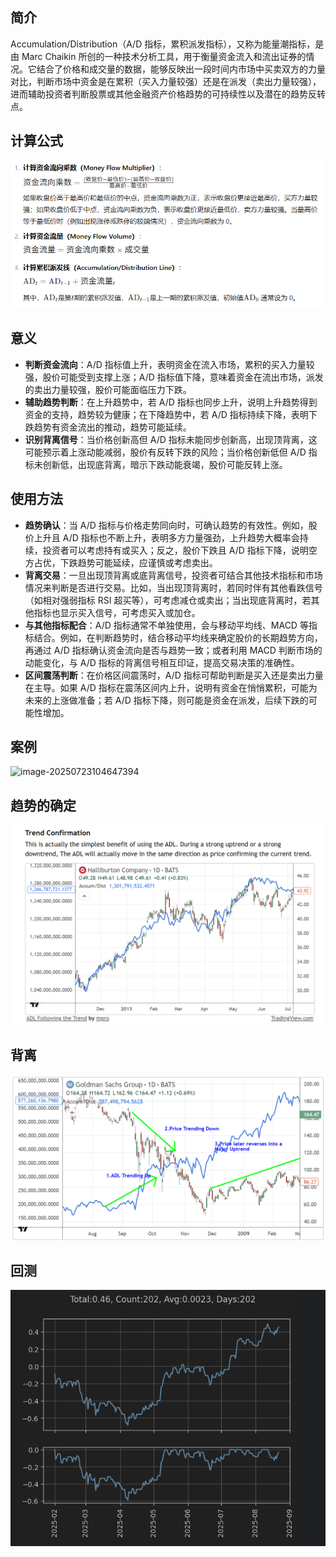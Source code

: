 ## 简介

Accumulation/Distribution（A/D 指标，累积派发指标），又称为能量潮指标，是由 Marc Chaikin 所创的一种技术分析工具，用于衡量资金流入和流出证券的情况。它结合了价格和成交量的数据，能够反映出一段时间内市场中买卖双方的力量对比，判断市场中资金是在累积（买入力量较强）还是在派发（卖出力量较强），进而辅助投资者判断股票或其他金融资产价格趋势的可持续性以及潜在的趋势反转点。

## 计算公式

![image-20250723104434737](.\photo\image-20250723104434737.png)

## 意义

- **判断资金流向**：A/D 指标值上升，表明资金在流入市场，累积的买入力量较强，股价可能受到支撑上涨；A/D 指标值下降，意味着资金在流出市场，派发的卖出力量较强，股价可能面临压力下跌。
- **辅助趋势判断**：在上升趋势中，若 A/D 指标也同步上升，说明上升趋势得到资金的支持，趋势较为健康；在下降趋势中，若 A/D 指标持续下降，表明下跌趋势有资金流出的推动，趋势可能延续。
- **识别背离信号**：当价格创新高但 A/D 指标未能同步创新高，出现顶背离，这可能预示着上涨动能减弱，股价有反转下跌的风险；当价格创新低但 A/D 指标未创新低，出现底背离，暗示下跌动能衰竭，股价可能反转上涨。

## 使用方法

- **趋势确认**：当 A/D 指标与价格走势同向时，可确认趋势的有效性。例如，股价上升且 A/D 指标也不断上升，表明多方力量强劲，上升趋势大概率会持续，投资者可以考虑持有或买入；反之，股价下跌且 A/D 指标下降，说明空方占优，下跌趋势可能延续，应谨慎或考虑卖出。
- **背离交易**：一旦出现顶背离或底背离信号，投资者可结合其他技术指标和市场情况来判断是否进行交易。比如，当出现顶背离时，若同时伴有其他看跌信号（如相对强弱指标 RSI 超买等），可考虑减仓或卖出；当出现底背离时，若其他指标也显示买入信号，可考虑买入或加仓。
- **与其他指标配合**：A/D 指标通常不单独使用，会与移动平均线、MACD 等指标结合。例如，在判断趋势时，结合移动平均线来确定股价的长期趋势方向，再通过 A/D 指标确认资金流向是否与趋势一致；或者利用 MACD 判断市场的动能变化，与 A/D 指标的背离信号相互印证，提高交易决策的准确性。
- **区间震荡判断**：在价格区间震荡时，A/D 指标可帮助判断是买入还是卖出力量在主导。如果 A/D 指标在震荡区间内上升，说明有资金在悄悄累积，可能为未来的上涨做准备；若 A/D 指标下降，则可能是资金在派发，后续下跌的可能性增加。

## 案例

![image-20250723104647394](D:\pythonproject\code\trade_test\summary\知识\1Accumulation_Distribution\photo\image-20250723104647394.png)

## 趋势的确定

![image-20250828112633248](.\photo\1)

## 背离

![image-20250828112718613](.\photo\2)

## 回测

![image-20250828145835485](.\photo\3)
